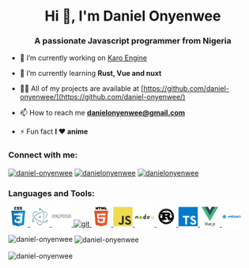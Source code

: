 <h1 align="center">Hi 👋, I'm Daniel Onyenwee</h1>
<h3 align="center">A passionate Javascript programmer from Nigeria</h3>

- 🔭 I’m currently working on [Karo Engine](https://github.com/daniel-onyenwee/Karo-engine)

- 🌱 I’m currently learning **Rust, Vue and nuxt**

- 👨‍💻 All of my projects are available at [https://github.com/daniel-onyenwee/](https://github.com/daniel-onyenwee/)

- 📫 How to reach me **danielonyenwee@gmail.com**

- ⚡ Fun fact **I ♥️ anime**

<h3 align="left">Connect with me:</h3>
<p align="left">
<a href="https://codepen.io/daniel-onyenwee" target="blank"><img align="center" src="https://raw.githubusercontent.com/rahuldkjain/github-profile-readme-generator/master/src/images/icons/Social/codepen.svg" alt="daniel-onyenwee" height="30" width="40" /></a>
<a href="https://dev.to/danielonyenwee" target="blank"><img align="center" src="https://cdn.jsdelivr.net/npm/simple-icons@3.0.1/icons/dev-dot-to.svg" alt="danielonyenwee" height="30" width="40" /></a>
<a href="https://instagram.com/danielonyenwee" target="blank"><img align="center" src="https://raw.githubusercontent.com/rahuldkjain/github-profile-readme-generator/master/src/images/icons/Social/instagram.svg" alt="danielonyenwee" height="30" width="40" /></a>
</p>

<h3 align="left">Languages and Tools:</h3>
<p align="left"> <a href="https://www.w3schools.com/css/" target="_blank"> <img src="https://raw.githubusercontent.com/devicons/devicon/master/icons/css3/css3-original-wordmark.svg" alt="css3" width="40" height="40"/> </a> <a href="https://www.electronjs.org" target="_blank"> <img src="https://raw.githubusercontent.com/devicons/devicon/master/icons/electron/electron-original.svg" alt="electron" width="40" height="40"/> </a> <a href="https://expressjs.com" target="_blank"> <img src="https://raw.githubusercontent.com/devicons/devicon/master/icons/express/express-original-wordmark.svg" alt="express" width="40" height="40"/> </a> <a href="https://git-scm.com/" target="_blank"> <img src="https://www.vectorlogo.zone/logos/git-scm/git-scm-icon.svg" alt="git" width="40" height="40"/> </a> <a href="https://www.w3.org/html/" target="_blank"> <img src="https://raw.githubusercontent.com/devicons/devicon/master/icons/html5/html5-original-wordmark.svg" alt="html5" width="40" height="40"/> </a> <a href="https://developer.mozilla.org/en-US/docs/Web/JavaScript" target="_blank"> <img src="https://raw.githubusercontent.com/devicons/devicon/master/icons/javascript/javascript-original.svg" alt="javascript" width="40" height="40"/> </a> <a href="https://nodejs.org" target="_blank"> <img src="https://raw.githubusercontent.com/devicons/devicon/master/icons/nodejs/nodejs-original-wordmark.svg" alt="nodejs" width="40" height="40"/> </a> <a href="https://www.rust-lang.org" target="_blank"> <img src="https://raw.githubusercontent.com/devicons/devicon/master/icons/rust/rust-plain.svg" alt="rust" width="40" height="40"/> </a> <a href="https://www.typescriptlang.org/" target="_blank"> <img src="https://raw.githubusercontent.com/devicons/devicon/master/icons/typescript/typescript-original.svg" alt="typescript" width="40" height="40"/> </a> <a href="https://vuejs.org/" target="_blank"> <img src="https://raw.githubusercontent.com/devicons/devicon/master/icons/vuejs/vuejs-original-wordmark.svg" alt="vuejs" width="40" height="40"/> </a> <a href="https://webpack.js.org" target="_blank"> <img src="https://raw.githubusercontent.com/devicons/devicon/d00d0969292a6569d45b06d3f350f463a0107b0d/icons/webpack/webpack-original-wordmark.svg" alt="webpack" width="40" height="40"/> </a> </p>

<p><img align="left" src="https://github-readme-stats.vercel.app/api/top-langs?username=daniel-onyenwee&show_icons=true&locale=en&layout=compact" alt="daniel-onyenwee" /></p>

<p>&nbsp;<img align="center" src="https://github-readme-stats.vercel.app/api?username=daniel-onyenwee&show_icons=true&locale=en" alt="daniel-onyenwee" /></p>

<p><img align="center" src="https://github-readme-streak-stats.herokuapp.com/?user=daniel-onyenwee&" alt="daniel-onyenwee" /></p>

